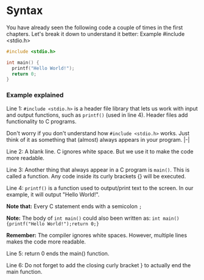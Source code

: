 # Syntax

You have already seen the following code a couple of times in the first chapters. Let's break it down to understand it better:
Example
#include <stdio.h>
```c
#include <stdio.h>

int main() {
  printf("Hello World!");
  return 0;
}
```

### Example explained

Line 1: `#include <stdio.h>` is a header file library that lets us work with input and output functions, such as `printf()` (used in line 4). Header files add functionality to C programs.


Don't worry if you don't understand how  `#include <stdio.h>` works. Just think of it as something that (almost) always appears in your program.
|-|
  
Line 2: A blank line. C ignores white space. But we use it to make the code more readable.

Line 3: Another thing that always appear in a C program is `main()`. This is called a function. Any code inside its curly brackets {} will be executed.

Line 4: `printf()` is a function used to output/print text to the screen. In our example, it will output "Hello World!".

**Note that:** Every C statement ends with a semicolon `;`

**Note:** The body of `int main()` could also been written as: `int main(){printf("Hello World!");return 0;}`

**Remember:** The compiler ignores white spaces. However, multiple lines makes the code more readable.

Line 5: return 0 ends the main() function.

Line 6: Do not forget to add the closing curly bracket } to actually end the main function.


